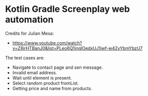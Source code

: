 # Kotlin Gradle Screenplay web automation

Credits for Julian Mesa: 
- https://www.youtube.com/watch?v=Z8jrHTBanJ0&list=PLeo6Q1inqlOedxUJ1iwf-w42yYbmYbzU7

The test cases are:
- Navigate to contact page and sen message.
- Invalid email address.
- Wait until element is present.
- Select random product fromList.
- Getting price and name from products.
